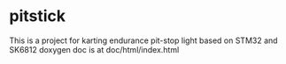 # pitstick
This is a project for karting endurance pit-stop light based on STM32 and SK6812
doxygen doc is at doc/html/index.html
